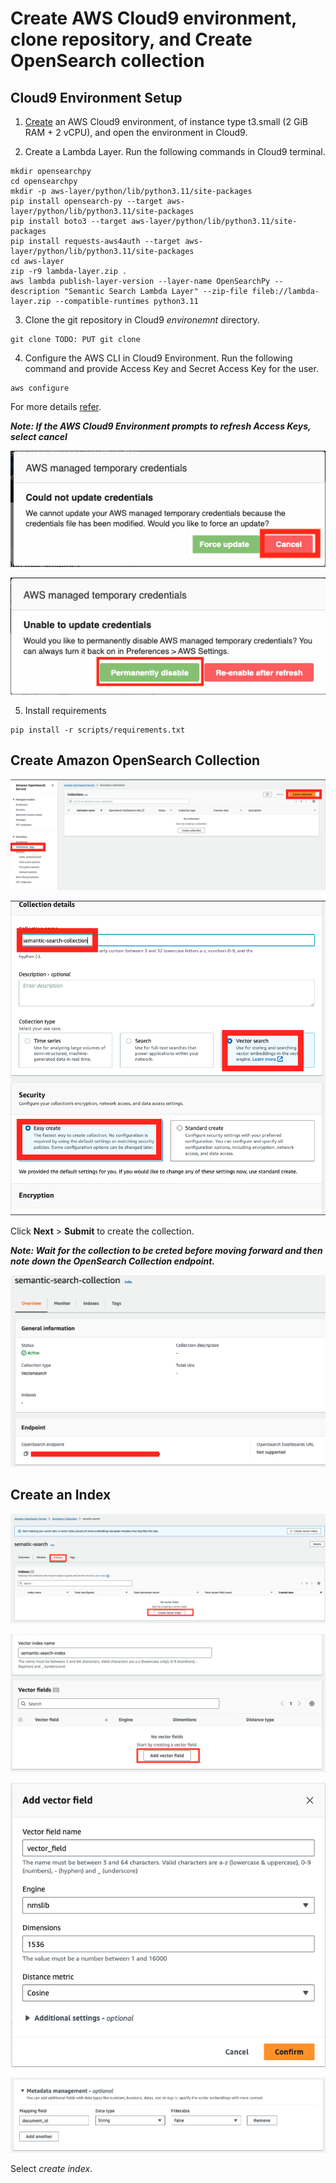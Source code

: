 # Create AWS Cloud9 environment, clone repository, and Create OpenSearch collection

## Cloud9 Environment Setup

1. [Create](https://docs.aws.amazon.com/cloud9/latest/user-guide/create-environment-main.html) an AWS Cloud9 environment, of instance type t3.small (2 GiB RAM + 2 vCPU), and open the environment in Cloud9.

2. Create a Lambda Layer. Run the following commands in Cloud9 terminal. 

```
mkdir opensearchpy
cd opensearchpy
mkdir -p aws-layer/python/lib/python3.11/site-packages
pip install opensearch-py --target aws-layer/python/lib/python3.11/site-packages  
pip install boto3 --target aws-layer/python/lib/python3.11/site-packages
pip install requests-aws4auth --target aws-layer/python/lib/python3.11/site-packages
cd aws-layer
zip -r9 lambda-layer.zip .
aws lambda publish-layer-version --layer-name OpenSearchPy --description "Semantic Search Lambda Layer" --zip-file fileb://lambda-layer.zip --compatible-runtimes python3.11
```

3. Clone the git repository in Cloud9 *environemnt* directory.

```
git clone TODO: PUT git clone
```

4. Configure the AWS CLI in Cloud9 Environment. Run the following command and provide Access Key and Secret Access Key for the user. 

```
aws configure
```
For more details [refer](https://docs.aws.amazon.com/cli/latest/reference/configure/).

***Note: If the AWS Cloud9 Environment prompts to refresh Access Keys, select cancel***


![cancel force upate](/scripts/images/8.png)

![disable update](/scripts/images/9.png)

5. Install requirements

```
pip install -r scripts/requirements.txt
```

## Create Amazon OpenSearch Collection

![create collection step 1](/scripts/images/1.png)

![create collection step 2](/scripts/images/2.png)

Click **Next** > **Submit** to create the collection.

***Note: Wait for the collection to be creted before moving forward and then note down the OpenSearch Collection endpoint.***

![collection endpoint](/scripts/images/6.png)

## Create an Index

![create index step 1](/scripts/images/7.png)

![create index step 2](/scripts/images/3.png)

![create index step 3](/scripts/images/4.png)

![create index step 3](/scripts/images/5.png)

Select *create index*.